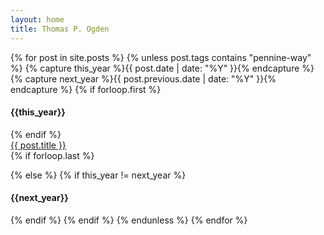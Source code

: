 ```yaml
---
layout: home
title: Thomas P. Ogden
---
```


<section>

{% for post in site.posts  %}
{% unless post.tags contains "pennine-way" %}
    {% capture this_year %}{{ post.date | date: "%Y" }}{% endcapture %}
    {% capture next_year %}{{ post.previous.date | date: "%Y" }}{% endcapture %}
    {% if forloop.first %}
    <h4 id="{{ this_year }}-ref">{{this_year}}</h4>
    <dl>
    {% endif %}
    <dt><a href="{{ post.url }}">{{ post.title }}</a></dt>
    <!-- <dd class="stamp">{{ post.date | date: "%Y-%m-%d" }}</dd> -->
    {% if forloop.last %}
    </dl>
    {% else %}
        {% if this_year != next_year %}
        </dl>
        <h4 id="{{ next_year }}-ref">{{next_year}}</h4>
        <dl>
        {% endif %}
    {% endif %}
{% endunless %}
{% endfor %}

<!-- </section> -->
